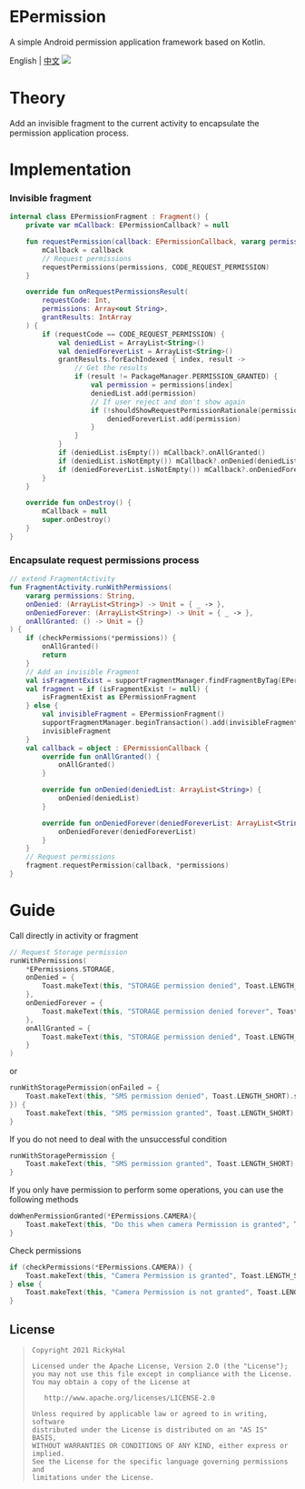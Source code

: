 # EPermission
A simple Android permission application framework based on Kotlin.

English | [中文](/README.zh.md)
[![](https://jitpack.io/v/RickyHal/EPermission.svg)](https://jitpack.io/#RickyHal/EPermission)

# Theory
Add an invisible fragment to the current activity to encapsulate the permission application process.

# Implementation
### Invisible fragment
```kotlin
internal class EPermissionFragment : Fragment() {
    private var mCallback: EPermissionCallback? = null

    fun requestPermission(callback: EPermissionCallback, vararg permissions: String) {
        mCallback = callback
        // Request permissions
        requestPermissions(permissions, CODE_REQUEST_PERMISSION)
    }

    override fun onRequestPermissionsResult(
        requestCode: Int,
        permissions: Array<out String>,
        grantResults: IntArray
    ) {
        if (requestCode == CODE_REQUEST_PERMISSION) {
            val deniedList = ArrayList<String>()
            val deniedForeverList = ArrayList<String>()
            grantResults.forEachIndexed { index, result ->
                // Get the results
                if (result != PackageManager.PERMISSION_GRANTED) {
                    val permission = permissions[index]
                    deniedList.add(permission)
                    // If user reject and don't show again
                    if (!shouldShowRequestPermissionRationale(permission)) {
                        deniedForeverList.add(permission)
                    }
                }
            }
            if (deniedList.isEmpty()) mCallback?.onAllGranted()
            if (deniedList.isNotEmpty()) mCallback?.onDenied(deniedList)
            if (deniedForeverList.isNotEmpty()) mCallback?.onDeniedForever(deniedForeverList)
        }
    }

    override fun onDestroy() {
        mCallback = null
        super.onDestroy()
    }
}
```

### Encapsulate request permissions process
```kotlin
// extend FragmentActivity
fun FragmentActivity.runWithPermissions(
    vararg permissions: String,
    onDenied: (ArrayList<String>) -> Unit = { _ -> },
    onDeniedForever: (ArrayList<String>) -> Unit = { _ -> },
    onAllGranted: () -> Unit = {}
) {
    if (checkPermissions(*permissions)) {
        onAllGranted()
        return
    }
    // Add an invisible Fragment
    val isFragmentExist = supportFragmentManager.findFragmentByTag(EPermissionFragment.TAG)
    val fragment = if (isFragmentExist != null) {
        isFragmentExist as EPermissionFragment
    } else {
        val invisibleFragment = EPermissionFragment()
        supportFragmentManager.beginTransaction().add(invisibleFragment, EPermissionFragment.TAG).commitNowAllowingStateLoss()
        invisibleFragment
    }
    val callback = object : EPermissionCallback {
        override fun onAllGranted() {
            onAllGranted()
        }

        override fun onDenied(deniedList: ArrayList<String>) {
            onDenied(deniedList)
        }

        override fun onDeniedForever(deniedForeverList: ArrayList<String>) {
            onDeniedForever(deniedForeverList)
        }
    }
    // Request permissions
    fragment.requestPermission(callback, *permissions)
}
```

# Guide
Call directly in activity or fragment
```kotlin
// Request Storage permission
runWithPermissions(
    *EPermissions.STORAGE,
    onDenied = {
        Toast.makeText(this, "STORAGE permission denied", Toast.LENGTH_SHORT).show()
    },
    onDeniedForever = {
        Toast.makeText(this, "STORAGE permission denied forever", Toast.LENGTH_SHORT).show()
    },
    onAllGranted = {
        Toast.makeText(this, "STORAGE permission denied", Toast.LENGTH_SHORT).show()
    }
)
```
or
```kotlin
runWithStoragePermission(onFailed = {
    Toast.makeText(this, "SMS permission denied", Toast.LENGTH_SHORT).show()
}) {
    Toast.makeText(this, "SMS permission granted", Toast.LENGTH_SHORT).show()
}
```
If you do not need to deal with the unsuccessful condition
```kotlin
runWithStoragePermission {
    Toast.makeText(this, "SMS permission granted", Toast.LENGTH_SHORT).show()
}
```
If you only have permission to perform some operations, you can use the following methods
```kotlin
doWhenPermissionGranted(*EPermissions.CAMERA){
    Toast.makeText(this, "Do this when camera Permission is granted", Toast.LENGTH_SHORT).show()
}
```
Check permissions
```kotlin
if (checkPermissions(*EPermissions.CAMERA)) {
    Toast.makeText(this, "Camera Permission is granted", Toast.LENGTH_SHORT).show()
} else {
    Toast.makeText(this, "Camera Permission is not granted", Toast.LENGTH_SHORT).show()
}
```

## License

> ```
> Copyright 2021 RickyHal
>
> Licensed under the Apache License, Version 2.0 (the "License");
> you may not use this file except in compliance with the License.
> You may obtain a copy of the License at
>
>    http://www.apache.org/licenses/LICENSE-2.0
>
> Unless required by applicable law or agreed to in writing, software
> distributed under the License is distributed on an "AS IS" BASIS,
> WITHOUT WARRANTIES OR CONDITIONS OF ANY KIND, either express or implied.
> See the License for the specific language governing permissions and
> limitations under the License.
> ```